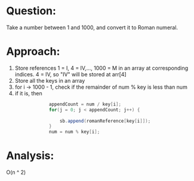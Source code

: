 # Question:
Take a number between 1 and 1000, and convert it to Roman numeral.

# Approach:
1. Store references 1 = I, 4 = IV,..., 1000 = M in an array at corresponding indices. 4 = IV, so "IV" will be stored at arr[4]
2. Store all the keys in an array
3. for i -> 1000 - 1, check if the remainder of num % key is less than num
4. if it is, then 
```Java
				appendCount = num / key[i];
				for(j = 0; j < appendCount; j++) {
					
					sb.append(romanReference[key[i]]);
				}
				num = num % key[i];
```

# Analysis:
O(n ^ 2)